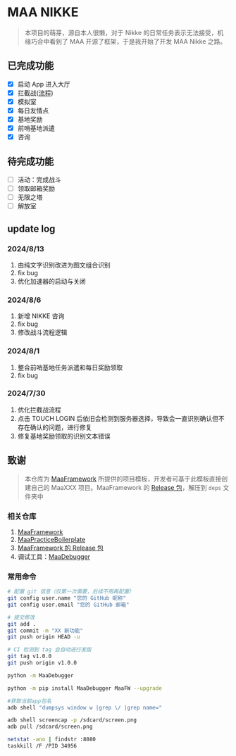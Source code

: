 # MAA NIKKE

> 本项目的萌芽，源自本人很懒，对于 Nikke 的日常任务表示无法接受，机缘巧合中看到了 MAA 开源了框架，于是我开始了开发 MAA Nikke 之路。

## 已完成功能

-   [x] 启动 App 进入大厅
-   [x] 拦截战([流程](https://www.notion.so/natsume/MAA-653b63db233e454887f986902b370e95))
-   [x] 模拟室
-   [x] 每日友情点
-   [x] 基地奖励
-   [x] 前哨基地派遣
-   [x] 咨询

## 待完成功能

-   [ ] 活动：完成战斗
-   [ ] 领取邮箱奖励
-   [ ] 无限之塔
-   [ ] 解放室

## update log

### 2024/8/13

1. 由纯文字识别改进为图文组合识别
2. fix bug
3. 优化加速器的启动与关闭

### 2024/8/6

1. 新增 NIKKE 咨询
2. fix bug
3. 修改战斗流程逻辑

### 2024/8/1

1. 整合前哨基地任务派遣和每日奖励领取
2. fix bug

### 2024/7/30

1. 优化拦截战流程
2. 点击 TOUCH LOGIN 后依旧会检测到服务器选择，导致会一直识别确认但不存在确认的问题，进行修复
3. 修复基地奖励领取的识别文本错误

## 致谢

> 本仓库为 [MaaFramework](https://github.com/MaaXYZ/MaaFramework) 所提供的项目模板，开发者可基于此模板直接创建自己的 MaaXXX 项目。MaaFramework 的 [Release 包](https://github.com/MaaXYZ/MaaFramework/releases)，解压到 `deps` 文件夹中

### 相关仓库

1. [MaaFramework](https://github.com/MaaXYZ/MaaFramework)
2. [MaaPracticeBoilerplate](https://github.com/MaaXYZ/MaaPracticeBoilerplate)
3. [ MaaFramework 的 Release 包](https://github.com/MaaXYZ/MaaFramework/releases)
4. 调试工具：[MaaDebugger](https://github.com/MaaXYZ/MaaDebugger)

### 常用命令

```bash
# 配置 git 信息（仅第一次需要，后续不用再配置）
git config user.name "您的 GitHub 昵称"
git config user.email "您的 GitHub 邮箱"

# 提交修改
git add .
git commit -m "XX 新功能"
git push origin HEAD -u

# CI 检测到 tag 会自动进行发版
git tag v1.0.0
git push origin v1.0.0

python -m MaaDebugger

python -m pip install MaaDebugger MaaFW --upgrade

#获取当前app包名
adb shell "dumpsys window w |grep \/ |grep name="

adb shell screencap -p /sdcard/screen.png
adb pull /sdcard/screen.png

netstat -ano | findstr :8080
taskkill /F /PID 34956
```
